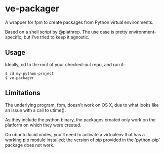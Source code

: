 # ve-packager
A wrapper for fpm to create packages from Python virtual environments.

Based on a shell script by @plathrop. The use case is pretty environment-specific, but I've tried to keep it agnostic.

## Usage

Ideally, cd to the root of your checked-out repo, and run it:

    $ cd my-python-project
    $ ve-packager

## Limitations

The underlying program, fpm, doesn't work on OS X, due to what looks like an issue with a call to utime().

As they include the python binary, the packages created only work on the platform on which they were created.

On ubuntu lucid nodes, you'll need to activate a virtualenv that has a working pip module installed; the version of pip provided in the 'python-pip' package does not work.
